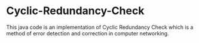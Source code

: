 # Cyclic-Redundancy-Check

This java code is an implementation of Cyclic Redundancy Check which is a method of error detection and correction in computer networking.
